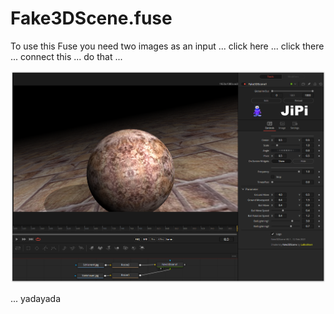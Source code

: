 # Fake3DScene.fuse

To use this Fuse you need two images as an input ... click here ... click there ... connect this ... do that ...

![screenshot](/PlanetShader/Fake3DScene.PNG "Fake3DScene.fuse in DaVinci Resolve")


... yadayada